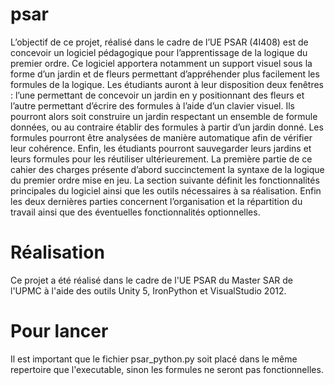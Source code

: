 # psar

L’objectif de ce projet, réalisé dans le cadre de l’UE PSAR (4I408) est de concevoir un logiciel
pédagogique pour l’apprentissage de la logique du premier ordre. Ce logiciel apportera notamment
un support visuel sous la forme d’un jardin et de fleurs permettant d’appréhender plus facilement
les formules de la logique. Les étudiants auront à leur disposition deux fenêtres : l’une permettant
de concevoir un jardin en y positionnant des fleurs et l’autre permettant d’écrire des formules
à l’aide d’un clavier visuel. Ils pourront alors soit construire un jardin respectant un ensemble
de formule données, ou au contraire établir des formules à partir d’un jardin donné. Les formules
pourront être analysées de manière automatique afin de vérifier leur cohérence. Enfin, les étudiants
pourront sauvegarder leurs jardins et leurs formules pour les réutiliser ultérieurement.
La première partie de ce cahier des charges présente d’abord succinctement la syntaxe de la
logique du premier ordre mise en jeu. La section suivante définit les fonctionnalités principales du
logiciel ainsi que les outils nécessaires à sa réalisation. Enfin les deux dernières parties concernent
l’organisation et la répartition du travail ainsi que des éventuelles fonctionnalités optionnelles.

# Réalisation

Ce projet a été réalisé dans le cadre de l'UE PSAR du Master SAR de l'UPMC à l'aide des outils Unity 5, IronPython et VisualStudio 2012.

# Pour lancer

Il est important que le fichier psar_python.py soit placé dans le même repertoire que l'executable, sinon les formules ne seront pas fonctionnelles.

